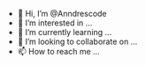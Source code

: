 - 👋 Hi, I’m @Anndrescode
- 👀 I’m interested in ...
- 🌱 I’m currently learning ...
- 💞️ I’m looking to collaborate on ...
- 📫 How to reach me ...

<!---
Anndrescode/Anndrescode is a ✨ special ✨ repository because its `README.md` (this file) appears on your GitHub profile.
You can click the Preview link to take a look at your changes.
--->
